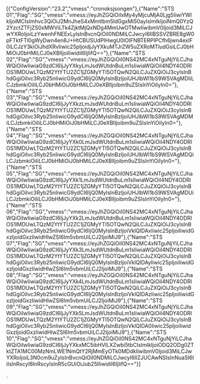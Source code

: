 [{"ConfigVersion":"23.2","vmess":"cronoksjsongen"},{"Name":"STS 01","Flag":"SG","vmess":"vmess:\/\/eyJhZGQiOiIxMy4yMjcuMjA0Ljg5IiwiYWlkIjoiMCIsImhvc3QiOiJ2MnJheS4xMmtlbm5ldGgxMi50ayIsImlkIjoiNmQ0YzQ2YzctZTFjZS0xMWViLTk4ZjktMjQxNDg4MmUwOTMwIiwibmV0Ijoid3MiLCJwYXRoIjoiLzYwenhFNEExLyIsInBvcnQiOiI0NDMiLCJwcyI6IlBSSVZBRE8gW0pFTktFTl0gWyDwn4en8J+HtCBUSUdPIHwgU0lOIFNBTERPIPCfh6jwn4exIF0iLCJzY3kiOiJhdXRvIiwic25pIjoidjJyYXkuMTJrZW5uZXRoMTIudGsiLCJ0bHMiOiJ0bHMiLCJ0eXBlIjoiIiwidiI6IjIifQ=="},{"Name":"STS 02","Flag":"SG","vmess":"vmess:\/\/eyJhZGQiOiI0NS42MC4xNTguNjYiLCJhaWQiOiIwIiwiaG9zdCI6IjJyYXkyLmJsdWUtdnBuLm1sIiwiaWQiOiI4NDY4ODRlOS1lMDUwLTQzM2YtYTU2ZC1jZGMyYTI5OTQwN2QiLCJuZXQiOiJ3cyIsInBhdGgiOiIvc3Ryb25nIiwicG9ydCI6IjQ0MyIsInBzIjoiUHJlbWl1bS9WSVAgMDIiLCJzbmkiOiIiLCJ0bHMiOiJ0bHMiLCJ0eXBlIjoibm9uZSIsInYiOiIyIn0="},{"Name":"STS 03","Flag":"SG","vmess":"vmess:\/\/eyJhZGQiOiI0NS42MC4xNTguNjYiLCJhaWQiOiIwIiwiaG9zdCI6IjJyYXkzLmJsdWUtdnBuLm1sIiwiaWQiOiI4NDY4ODRlOS1lMDUwLTQzM2YtYTU2ZC1jZGMyYTI5OTQwN2QiLCJuZXQiOiJ3cyIsInBhdGgiOiIvc3Ryb25nIiwicG9ydCI6IjQ0MyIsInBzIjoiUHJlbWl1bS9WSVAgMDMiLCJzbmkiOiIiLCJ0bHMiOiJ0bHMiLCJ0eXBlIjoibm9uZSIsInYiOiIyIn0="},{"Name":"STS 04","Flag":"SG","vmess":"vmess:\/\/eyJhZGQiOiI0NS42MC4xNTguNjYiLCJhaWQiOiIwIiwiaG9zdCI6IjJyYXk0LmJsdWUtdnBuLm1sIiwiaWQiOiI4NDY4ODRlOS1lMDUwLTQzM2YtYTU2ZC1jZGMyYTI5OTQwN2QiLCJuZXQiOiJ3cyIsInBhdGgiOiIvc3Ryb25nIiwicG9ydCI6IjQ0MyIsInBzIjoiUHJlbWl1bS9WSVAgMDQiLCJzbmkiOiIiLCJ0bHMiOiJ0bHMiLCJ0eXBlIjoibm9uZSIsInYiOiIyIn0="},{"Name":"STS 05","Flag":"SG","vmess":"vmess:\/\/eyJhZGQiOiI0NS42MC4xNTguNjYiLCJhaWQiOiIwIiwiaG9zdCI6IjJyYXk1LmJsdWUtdnBuLm1sIiwiaWQiOiI4NDY4ODRlOS1lMDUwLTQzM2YtYTU2ZC1jZGMyYTI5OTQwN2QiLCJuZXQiOiJ3cyIsInBhdGgiOiIvc3Ryb25nIiwicG9ydCI6IjQ0MyIsInBzIjoiUHJlbWl1bS9WSVAgMDUiLCJzbmkiOiIiLCJ0bHMiOiJ0bHMiLCJ0eXBlIjoibm9uZSIsInYiOiIyIn0="},{"Name":"STS 06","Flag":"SG","vmess":"vmess:\/\/eyJhZGQiOiI0NS42MC4xNTguNjYiLCJhaWQiOiIwIiwiaG9zdCI6IjJyYXk2LmJsdWUtdnBuLm1sIiwiaWQiOiI4NDY4ODRlOS1lMDUwLTQzM2YtYTU2ZC1jZGMyYTI5OTQwN2QiLCJuZXQiOiJ3cyIsInBhdGgiOiIvc3Ryb25nIiwicG9ydCI6IjQ0MyIsInBzIjoiVklQIDAxIiwic25pIjoiIiwidGxzIjoidGxzIiwidHlwZSI6Im5vbmUiLCJ2IjoiMiJ9"},{"Name":"STS 07","Flag":"SG","vmess":"vmess:\/\/eyJhZGQiOiI0NS42MC4xNTguNjYiLCJhaWQiOiIwIiwiaG9zdCI6IjJyYXk3LmJsdWUtdnBuLm1sIiwiaWQiOiI4NDY4ODRlOS1lMDUwLTQzM2YtYTU2ZC1jZGMyYTI5OTQwN2QiLCJuZXQiOiJ3cyIsInBhdGgiOiIvc3Ryb25nIiwicG9ydCI6IjQ0MyIsInBzIjoiVklQIDAyIiwic25pIjoiIiwidGxzIjoidGxzIiwidHlwZSI6Im5vbmUiLCJ2IjoiMiJ9"},{"Name":"STS 08","Flag":"SG","vmess":"vmess:\/\/eyJhZGQiOiI0NS42MC4xNTguNjYiLCJhaWQiOiIwIiwiaG9zdCI6IjJyYXk4LmJsdWUtdnBuLm1sIiwiaWQiOiI4NDY4ODRlOS1lMDUwLTQzM2YtYTU2ZC1jZGMyYTI5OTQwN2QiLCJuZXQiOiJ3cyIsInBhdGgiOiIvc3Ryb25nIiwicG9ydCI6IjQ0MyIsInBzIjoiVklQIDAzIiwic25pIjoiIiwidGxzIjoidGxzIiwidHlwZSI6Im5vbmUiLCJ2IjoiMiJ9"},{"Name":"STS 09","Flag":"SG","vmess":"vmess:\/\/eyJhZGQiOiI0NS42MC4xNTguNjYiLCJhaWQiOiIwIiwiaG9zdCI6IjJyYXk5LmJsdWUtdnBuLm1sIiwiaWQiOiI4NDY4ODRlOS1lMDUwLTQzM2YtYTU2ZC1jZGMyYTI5OTQwN2QiLCJuZXQiOiJ3cyIsInBhdGgiOiIvc3Ryb25nIiwicG9ydCI6IjQ0MyIsInBzIjoiVklQIDA0Iiwic25pIjoiIiwidGxzIjoidGxzIiwidHlwZSI6Im5vbmUiLCJ2IjoiMiJ9"},{"Name":"STS 10","Flag":"SG","vmess":"vmess:\/\/eyJhZGQiOiI0NS42MC4xNTguNjYiLCJhaWQiOiIwIiwiaG9zdCI6IjJyYXkxMC5ibHVlLXZwbi5tbCIsImlkIjoiODQ2ODg0ZTktZTA1MC00MzNmLWE1NmQtY2RjMmEyOTk0MDdkIiwibmV0Ijoid3MiLCJwYXRoIjoiL3N0cm9uZyIsInBvcnQiOiI0NDMiLCJwcyI6IlZJUCAwNSIsInNuaSI6IiIsInRscyI6InRscyIsInR5cGUiOiJub25lIiwidiI6IjIifQ=="}]

.
